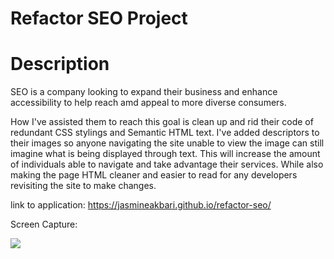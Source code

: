 # Refactor SEO Project

# Description

SEO is a company looking to expand their business and enhance accessibility to help reach amd appeal to more diverse consumers.

How I've assisted them to reach this goal is clean up and rid their code of redundant CSS stylings and Semantic HTML text. I've added descriptors to their images so anyone navigating the site unable to view the image can still imagine what is being displayed through text. This will increase the amount of individuals able to navigate and take advantage their services. While also making the page HTML cleaner and easier to read for any developers revisiting the site to make changes.

link to application: https://jasmineakbari.github.io/refactor-seo/

Screen Capture:

<img src="./seo-screencapture.img" />